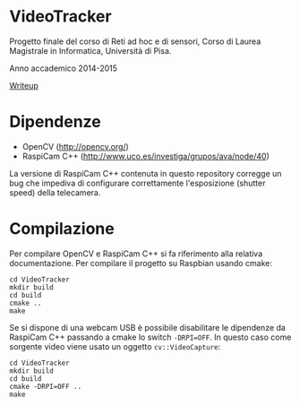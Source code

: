 VideoTracker
============

Progetto finale del corso di Reti ad hoc e di sensori, Corso di Laurea Magistrale in Informatica, Università di Pisa.

Anno accademico 2014-2015

[Writeup](VideoTracker/TODO.txt)

Dipendenze
==========

* OpenCV (http://opencv.org/)
* RaspiCam C++ (http://www.uco.es/investiga/grupos/ava/node/40)

La versione di RaspiCam C++ contenuta in questo repository corregge un bug che impediva di configurare correttamente l'esposizione (shutter speed) della telecamera.

Compilazione
============

Per compilare OpenCV e RaspiCam C++ si fa riferimento alla relativa documentazione. Per compilare il progetto su Raspbian usando cmake:

    cd VideoTracker
    mkdir build
    cd build
    cmake ..
    make

Se si dispone di una webcam USB è possibile disabilitare le dipendenze da RaspiCam C++ passando a cmake lo switch `-DRPI=OFF`. In questo caso come sorgente video viene usato un oggetto `cv::VideoCapture`:

    cd VideoTracker
    mkdir build
    cd build
    cmake -DRPI=OFF ..
    make

